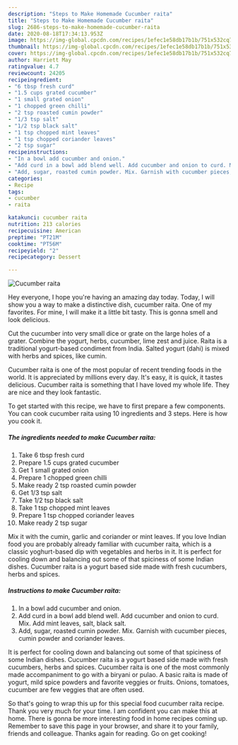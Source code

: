 ```yaml
---
description: "Steps to Make Homemade Cucumber raita"
title: "Steps to Make Homemade Cucumber raita"
slug: 2686-steps-to-make-homemade-cucumber-raita
date: 2020-08-18T17:34:13.953Z
image: https://img-global.cpcdn.com/recipes/1efec1e58db17b1b/751x532cq70/cucumber-raita-recipe-main-photo.jpg
thumbnail: https://img-global.cpcdn.com/recipes/1efec1e58db17b1b/751x532cq70/cucumber-raita-recipe-main-photo.jpg
cover: https://img-global.cpcdn.com/recipes/1efec1e58db17b1b/751x532cq70/cucumber-raita-recipe-main-photo.jpg
author: Harriett May
ratingvalue: 4.7
reviewcount: 24205
recipeingredient:
- "6 tbsp fresh curd"
- "1.5 cups grated cucumber"
- "1 small grated onion"
- "1 chopped green chilli"
- "2 tsp roasted cumin powder"
- "1/3 tsp salt"
- "1/2 tsp black salt"
- "1 tsp chopped mint leaves"
- "1 tsp chopped coriander leaves"
- "2 tsp sugar"
recipeinstructions:
- "In a bowl add cucumber and onion."
- "Add curd in a bowl add blend well. Add cucumber and onion to curd. Mix. Add mint leaves, salt, black salt."
- "Add, sugar, roasted cumin powder. Mix. Garnish with cucumber pieces, cumin powder and coriander leaves."
categories:
- Recipe
tags:
- cucumber
- raita

katakunci: cucumber raita 
nutrition: 213 calories
recipecuisine: American
preptime: "PT21M"
cooktime: "PT56M"
recipeyield: "2"
recipecategory: Dessert

---
```



![Cucumber raita](https://img-global.cpcdn.com/recipes/1efec1e58db17b1b/751x532cq70/cucumber-raita-recipe-main-photo.jpg)

Hey everyone, I hope you're having an amazing day today. Today, I will show you a way to make a distinctive dish, cucumber raita. One of my favorites. For mine, I will make it a little bit tasty. This is gonna smell and look delicious.

Cut the cucumber into very small dice or grate on the large holes of a grater. Combine the yogurt, herbs, cucumber, lime zest and juice. Raita is a traditional yogurt-based condiment from India. Salted yogurt (dahi) is mixed with herbs and spices, like cumin.

Cucumber raita is one of the most popular of recent trending foods in the world. It is appreciated by millions every day. It's easy, it is quick, it tastes delicious. Cucumber raita is something that I have loved my whole life. They are nice and they look fantastic.


To get started with this recipe, we have to first prepare a few components. You can cook cucumber raita using 10 ingredients and 3 steps. Here is how you cook it.

<!--inarticleads1-->

##### The ingredients needed to make Cucumber raita:

1. Take 6 tbsp fresh curd
1. Prepare 1.5 cups grated cucumber
1. Get 1 small grated onion
1. Prepare 1 chopped green chilli
1. Make ready 2 tsp roasted cumin powder
1. Get 1/3 tsp salt
1. Take 1/2 tsp black salt
1. Take 1 tsp chopped mint leaves
1. Prepare 1 tsp chopped coriander leaves
1. Make ready 2 tsp sugar


Mix it with the cumin, garlic and coriander or mint leaves. If you love Indian food you are probably already familiar with cucumber raita, which is a classic yoghurt-based dip with vegetables and herbs in it. It is perfect for cooling down and balancing out some of that spiciness of some Indian dishes. Cucumber raita is a yogurt based side made with fresh cucumbers, herbs and spices. 

<!--inarticleads2-->

##### Instructions to make Cucumber raita:

1. In a bowl add cucumber and onion.
1. Add curd in a bowl add blend well. Add cucumber and onion to curd. Mix. Add mint leaves, salt, black salt.
1. Add, sugar, roasted cumin powder. Mix. Garnish with cucumber pieces, cumin powder and coriander leaves.


It is perfect for cooling down and balancing out some of that spiciness of some Indian dishes. Cucumber raita is a yogurt based side made with fresh cucumbers, herbs and spices. Cucumber raita is one of the most commonly made accompaniment to go with a biryani or pulao. A basic raita is made of yogurt, mild spice powders and favorite veggies or fruits. Onions, tomatoes, cucumber are few veggies that are often used. 

So that's going to wrap this up for this special food cucumber raita recipe. Thank you very much for your time. I am confident you can make this at home. There is gonna be more interesting food in home recipes coming up. Remember to save this page in your browser, and share it to your family, friends and colleague. Thanks again for reading. Go on get cooking!
